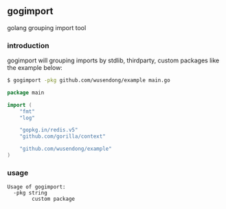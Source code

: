 ## gogimport
golang grouping import tool

### introduction

gogimport will grouping imports by stdlib, thirdparty, custom packages like the example below:


```sh
$ gogimport -pkg github.com/wusendong/example main.go
```

```go
package main

import (
    "fmt"
    "log"

    "gopkg.in/redis.v5"
    "github.com/gorilla/context"

    "github.com/wusendong/example"
)

```


### usage
```
Usage of gogimport:
  -pkg string
        custom package
```
